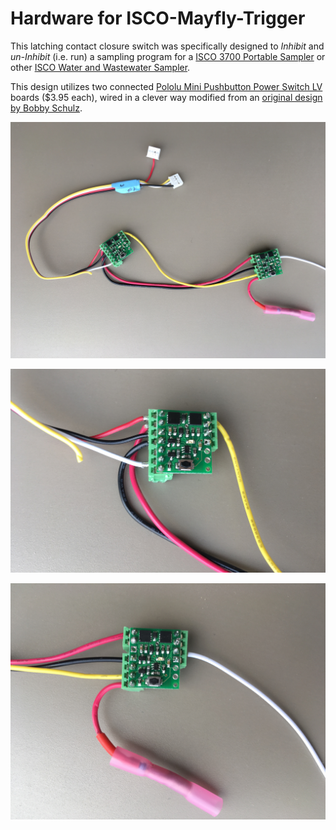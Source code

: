 # Hardware for ISCO-Mayfly-Trigger
This latching contact closure switch was specifically designed to *Inhibit* and *un-Inhibit* (i.e. run) a sampling program for a [ISCO 3700 Portable Sampler](http://www.teledyneisco.com/en-us/waterandwastewater/Pages/3700-Sampler.aspx) or other [ISCO Water and Wastewater Sampler](http://www.teledyneisco.com/en-us/water-and-wastewater/samplers).

This design utilizes two connected [Pololu Mini Pushbutton Power Switch LV](https://www.pololu.com/product/2808) boards ($3.95 each), wired in a clever way modified from an [original design by Bobby Schulz](https://github.com/EnviroDIY/Trigger/blob/master/hardware/ISCO-Mayfly-Trigger/BobbbyOriginalDesign_ISCO_Trigger_5-4-2018.pdf).

![Photo of hardware configuration](https://github.com/EnviroDIY/Trigger/blob/master/hardware/ISCO-Mayfly-Trigger/IMG_6770_ISCO-Mayfly-Trigger.JPG)

![Closeup of Switch 1](https://github.com/EnviroDIY/Trigger/blob/master/hardware/ISCO-Mayfly-Trigger/IMG_6773_ISCO-Mayfly-Trigger-Switch1.JPG)

![Closeup of Switch 2](https://github.com/EnviroDIY/Trigger/blob/master/hardware/ISCO-Mayfly-Trigger/IMG_6772_ISCO-Mayfly-Trigger-Switch2.JPG)
